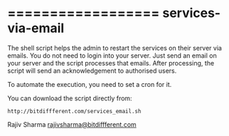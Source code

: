 ==================
services-via-email
==================

The shell script helps the admin to restart the services on their server via emails. You do not need to login into your server. Just send an email on your server and the script processes that emails. After processing, the script will send an acknowledgement to authorised users.

To automate the execution, you need to set a cron for it.

You can download the script directly from:

    http://bitdiffferent.com/services_email.sh

Rajiv Sharma
rajivsharma@bitdiffferent.com

